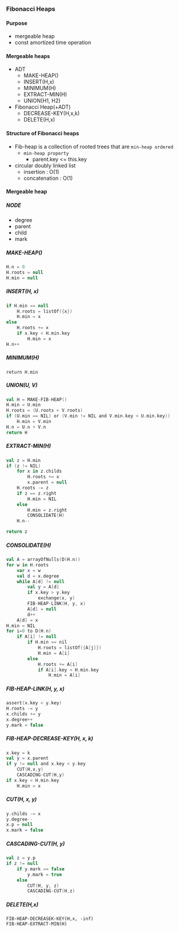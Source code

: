 ### Fibonacci Heaps

#### Purpose
- mergeable heap
- const amortized time operation

#### Mergeable heaps
- ADT
    - MAKE-HEAP()
    - INSERT(H,x)
    - MINIMUM(H)
    - EXTRACT-MIN(H)
    - UNION(H1, H2)
- Fibonacci Heap(+ADT)
    - DECREASE-KEY(H,x,k)
    - DELETE(H,x)

#### Structure of Fibonacci heaps
- Fib-heap is a collection of rooted trees that are `min-heap ordered`
    - `min-heap property`
        - parent.key <= this.key
- circular doubly linked list
    - insertion : O(1)
    - concatenation : O(1)


#### Mergeable heap

##### NODE
- degree
- parent
- child
- mark

##### MAKE-HEAP()
```kotlin
H.n = 0
H.roots = null
H.min = null
```

##### INSERT(H, x)
```kotlin
if H.min == null
    H.roots = listOf({x})
    H.min = x
else 
    H.roots += x
    if x.key < H.min.key
        H.min = x
H.n++
```   

##### MINIMUM(H)
```
return H.min
```

##### UNION(U, V)

```kotlin
val H = MAKE-FIB-HEAP()
H.min = U.min
H.roots = (U.roots + V.roots)
if (U.min == NIL) or (V.min != NIL and V.min.key < U.min.key)) 
    H.min = V.min
H.n = U.n + V.n
return H
```

##### EXTRACT-MIN(H)

```kotlin
val z = H.min
if (z != NIL) 
    for x in z.childs
        H.roots += x
        x.parent = null
    H.roots -= z
    if z == z.right
        H.min = NIL
    else
        H.min = z.right
        CONSOLIDATE(H)
    H.n--

return z
```

##### CONSOLIDATE(H)
```kotlin
val A = arrayOfNulls(D(H.n))
for w in H.roots
    var x = w
    val d = x.degree
    while A[d] != null
        val y = A[d]
        if x.key > y.key
            exchange(x, y)
        FIB-HEAP-LINK(H, y, x)
        A[d] = null
        d++
    A[d] = x
H.min = NIL
for i=0 to D(H.n)
    if A[i] != null
        if H.min == nil
            H.roots = listOf({A[j]})
            H.min = A[i]
        else
            H.roots += A[i]
            if A[i].key < H.min.key
                H.min = A[i]

```

##### FIB-HEAP-LINK(H, y, x)
```kotlin
assert(x.key < y.key)
H.roots -= y
x.childs += y
x.degree++
y.mark = false
```

##### FIB-HEAP-DECREASE-KEY(H, x, k)
```kotlin
x.key = k
val y = x.parent
if y != null and x.key < y.key
    CUT(H,x,y)
    CASCADING-CUT(H,y)
if x.key < H.min.key
    H.min = x
```

##### CUT(H, x, y)
```kotlin
y.childs -= x
y.degree--
x.p = null
x.mark = false
```

##### CASCADING-CUT(H, y)
```kotlin
val z = y.p
if z != null
    if y.mark == false
        y.mark = true
    else
        CUT(H, y, z)
        CASCADING-CUT(H,z)
```


##### DELETE(H,x)
```
FIB-HEAP-DECREASEK-KEY(H,x, -inf)
FIB-HEAP-EXTRACT-MIN(H)
```
